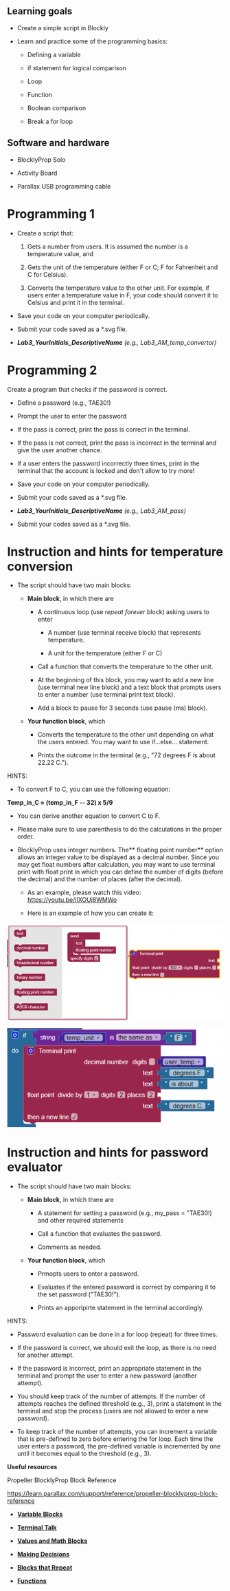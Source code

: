 ## Learning goals

- Create a simple script in Blockly

- Learn and practice some of the programming basics:

  - Defining a variable

  - if statement for logical comparison

  - Loop

  - Function

  - Boolean comparison

  - Break a for loop

## Software and hardware

- BlocklyProp Solo

- Activity Board

- Parallax USB programming cable

# Programming 1

- Create a script that:

  1.  Gets a number from users. It is assumed the number is a temperature value, and

  2.  Gets the unit of the temperature (either F or C; F for Fahrenheit and C for Celsius).

  3.  Converts the temperature value to the other unit. For example, if users enter a temperature value in F, your code should convert it to Celsius and print it in the terminal.

- Save your code on your computer periodically.

- Submit your code saved as a \*.svg file.

- ***Lab3_YourInitials_DescriptiveName** (e.g., Lab3_AM_temp_convertor)*

# Programming 2

Create a program that checks if the password is correct.

- Define a password (e.g., TAE30!)

- Prompt the user to enter the password

- If the pass is correct, print the pass is correct in the terminal.

- If the pass is not correct, print the pass is incorrect in the terminal and give the user another chance.

- If a user enters the password incorrectly three times, print in the terminal that the account is locked and don't allow to try more!

<!-- -->

- Save your code on your computer periodically.

- Submit your code saved as a \*.svg file.

- ***Lab3_YourInitials_DescriptiveName** (e.g., Lab3_AM_pass)*

<!-- -->

- Submit your codes saved as a \*.svg file.

# Instruction and hints for temperature conversion 

- The script should have two main blocks:

  - **Main block**, in which there are

    - A continuous loop (use *repeat forever* block) asking users to enter

      - A number (use terminal receive block) that represents temperature.

      - A unit for the temperature (either F or C)

    - Call a function that converts the temperature to the other unit.

    - At the beginning of this block, you may want to add a new line (use terminal new line block) and a text block that prompts users to enter a number (use terminal print text block).

    - Add a block to pause for 3 seconds (use pause (ms) block).

  - **Your function block**, which

    - Converts the temperature to the other unit depending on what the users entered. You may want to use if...else... statement.

    - Prints the outcome in the terminal (e.g., "72 degrees F is about 22.22 C.").

HINTS:

- To convert F to C, you can use the following equation:

**Temp_in_C = (temp_in_F -- 32) x 5/9**

- You can derive another equation to convert C to F.

- Please make sure to use parenthesis to do the calculations in the proper order.

- BlocklyProp uses integer numbers. The** floating point number** option allows an integer value to be displayed as a decimal number. Since you may get float numbers after calculation, you may want to use terminal print with float print in which you can define the number of digits (before the decimal) and the number of places (after the decimal).

  - As an example, please watch this video: <https://youtu.be/iIXOUj8WMWo>

  - Here is an example of how you can create it:

![Text Description automatically generated](media/image1.png)

![](media/image3.png)

# Instruction and hints for password evaluator 

- The script should have two main blocks:

  - **Main block**, in which there are

    - A statement for setting a password (e.g., my_pass = "TAE30!) and other required statements

    - Call a function that evaluates the password.

    - Comments as needed.

  - **Your function block**, which

    - Prmopts users to enter a password.

    - Evaluates if the entered password is correct by comparing it to the set password ("TAE30!").

    - Prints an apporipirte statement in the terminal accordingly.

HINTS:

- Password evaluation can be done in a for loop (repeat) for three times.

- If the password is correct, we should exit the loop, as there is no need for another attempt.

- If the password is incorrect, print an appropriate statement in the terminal and prompt the user to enter a new password (another attempt).

- You should keep track of the number of attempts. If the number of attempts reaches the defined threshold (e.g., 3), print a statement in the terminal and stop the process (users are not allowed to enter a new password).

- To keep track of the number of attempts, you can increment a variable that is pre-defined to zero before entering the for loop. Each time the user enters a password, the pre-defined variable is incremented by one until it becomes equal to the threshold (e.g., 3).

**Useful resources**

Propeller BlocklyProp Block Reference

<https://learn.parallax.com/support/reference/propeller-blocklyprop-block-reference>

- [**Variable Blocks**](https://learn.parallax.com/tutorials/language/blocklyprop/simple-blocklyprop-programs-propeller-boards/variable-blocks)

- [**Terminal Talk**](https://learn.parallax.com/tutorials/language/blocklyprop/simple-blocklyprop-programs-propeller-boards/terminal-talk)

- [**Values and Math Blocks**](https://learn.parallax.com/tutorials/language/blocklyprop/simple-blocklyprop-programs-propeller-boards/values-and-math-blocks)

- [**Making Decisions**](https://learn.parallax.com/tutorials/language/blocklyprop/simple-blocklyprop-programs-propeller-boards/making-decisions)

- [**Blocks that Repeat**](https://learn.parallax.com/tutorials/language/blocklyprop/simple-blocklyprop-programs-propeller-boards/blocks-repeat)

- [**Functions**](https://learn.parallax.com/support/reference/propeller-blocklyprop-block-reference/functions)
